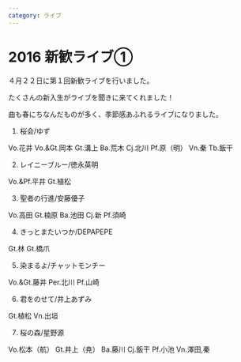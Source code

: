 ```yaml
---
category: ライブ
---
```

# 2016 新歓ライブ①

４月２２日に第１回新歓ライブを行いました。

たくさんの新入生がライブを聞きに来てくれました！

曲も春にちなんだものが多く、季節感あふれるライブになりました。

1. 桜会/ゆず

Vo.花井 Vo.&amp;Gt.岡本 Gt.溝上 Ba.荒木 Cj.北川 Pf.原（明） Vn.秦 Tb.飯干

2. レイニーブルー/徳永英明

Vo.&amp;Pf.平井 Gt.植松

3. 聖者の行進/安藤優子

Vo.高田 Gt.楠原 Ba.池田 Cj.新 Pf.須崎

4. きっとまたいつか/DEPAPEPE

Gt.林 Gt.橋爪

5. 染まるよ/チャットモンチー

Vo.&amp;Gt.藤井 Per.北川 Pf.山崎

6. 君をのせて/井上あずみ

Gt.植松 Vn.出垣

7. 桜の森/星野源

Vo.松本（航） Gt.井上（尭） Ba.藤川 Cj.飯干 Pf.小池 Vn.澤田,秦
